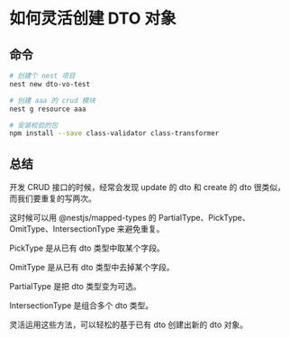 # 如何灵活创建 DTO 对象


## 命令
```bash
# 创建个 nest 项目
nest new dto-vo-test

# 创建 aaa 的 crud 模块
nest g resource aaa

# 安装校验的包
npm install --save class-validator class-transformer
```




## 总结
开发 CRUD 接口的时候，经常会发现 update 的 dto 和 create 的 dto 很类似，而我们要重复的写两次。

这时候可以用 @nestjs/mapped-types 的 PartialType、PickType、OmitType、IntersectionType 来避免重复。

PickType 是从已有 dto 类型中取某个字段。

OmitType 是从已有 dto 类型中去掉某个字段。

PartialType 是把 dto 类型变为可选。

IntersectionType 是组合多个 dto 类型。

灵活运用这些方法，可以轻松的基于已有 dto 创建出新的 dto 对象。
